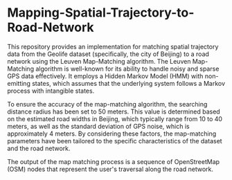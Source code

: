 # Mapping-Spatial-Trajectory-to-Road-Network
This repository provides an implementation for matching spatial trajectory data from the Geolife dataset (specifically, the city of Beijing) to a road network using the Leuven Map-Matching algorithm. The Leuven Map-Matching algorithm is well-known for its ability to handle noisy and sparse GPS data effectively. It employs a Hidden Markov Model (HMM) with non-emitting states, which assumes that the underlying system follows a Markov process with intangible states.

To ensure the accuracy of the map-matching algorithm, the searching distance radius has been set to 50 meters. This value is determined based on the estimated road widths in Beijing, which typically range from 10 to 40 meters, as well as the standard deviation of GPS noise, which is approximately 4 meters. By considering these factors, the map-matching parameters have been tailored to the specific characteristics of the dataset and the road network.

The output of the map matching process is a sequence of OpenStreetMap (OSM) nodes that represent the user's traversal along the road network. 

